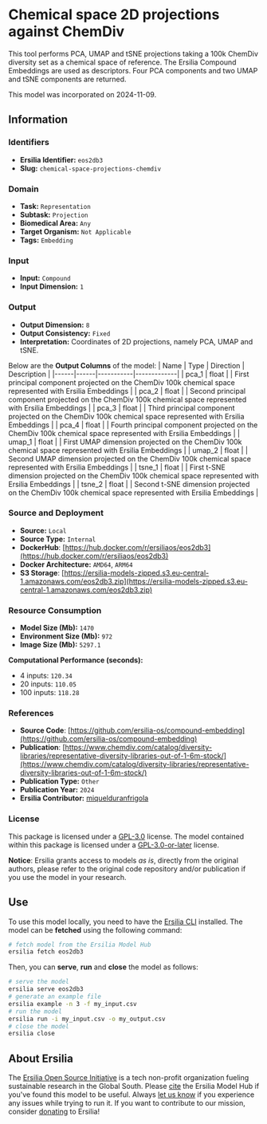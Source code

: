 # Chemical space 2D projections against ChemDiv

This tool performs PCA, UMAP and tSNE projections taking a 100k ChemDiv diversity set as a chemical space of reference. The Ersilia Compound Embeddings are used as descriptors. Four PCA components and two UMAP and tSNE components are returned.

This model was incorporated on 2024-11-09.

## Information
### Identifiers
- **Ersilia Identifier:** `eos2db3`
- **Slug:** `chemical-space-projections-chemdiv`

### Domain
- **Task:** `Representation`
- **Subtask:** `Projection`
- **Biomedical Area:** `Any`
- **Target Organism:** `Not Applicable`
- **Tags:** `Embedding`

### Input
- **Input:** `Compound`
- **Input Dimension:** `1`

### Output
- **Output Dimension:** `8`
- **Output Consistency:** `Fixed`
- **Interpretation:** Coordinates of 2D projections, namely PCA, UMAP and tSNE.

Below are the **Output Columns** of the model:
| Name | Type | Direction | Description |
|------|------|-----------|-------------|
| pca_1 | float |  | First principal component projected on the ChemDiv 100k chemical space represented with Ersilia Embeddings |
| pca_2 | float |  | Second principal component projected on the ChemDiv 100k chemical space represented with Ersilia Embeddings |
| pca_3 | float |  | Third principal component projected on the ChemDiv 100k chemical space represented with Ersilia Embeddings |
| pca_4 | float |  | Fourth principal component projected on the ChemDiv 100k chemical space represented with Ersilia Embeddings |
| umap_1 | float |  | First UMAP dimension projected on the ChemDiv 100k chemical space represented with Ersilia Embeddings |
| umap_2 | float |  | Second UMAP dimension projected on the ChemDiv 100k chemical space represented with Ersilia Embeddings |
| tsne_1 | float |  | First t-SNE dimension projected on the ChemDiv 100k chemical space represented with Ersilia Embeddings |
| tsne_2 | float |  | Second t-SNE dimension projected on the ChemDiv 100k chemical space represented with Ersilia Embeddings |


### Source and Deployment
- **Source:** `Local`
- **Source Type:** `Internal`
- **DockerHub**: [https://hub.docker.com/r/ersiliaos/eos2db3](https://hub.docker.com/r/ersiliaos/eos2db3)
- **Docker Architecture:** `AMD64`, `ARM64`
- **S3 Storage**: [https://ersilia-models-zipped.s3.eu-central-1.amazonaws.com/eos2db3.zip](https://ersilia-models-zipped.s3.eu-central-1.amazonaws.com/eos2db3.zip)

### Resource Consumption
- **Model Size (Mb):** `1470`
- **Environment Size (Mb):** `972`
- **Image Size (Mb):** `5297.1`

**Computational Performance (seconds):**
- 4 inputs: `120.34`
- 20 inputs: `110.05`
- 100 inputs: `118.28`

### References
- **Source Code**: [https://github.com/ersilia-os/compound-embedding](https://github.com/ersilia-os/compound-embedding)
- **Publication**: [https://www.chemdiv.com/catalog/diversity-libraries/representative-diversity-libraries-out-of-1-6m-stock/](https://www.chemdiv.com/catalog/diversity-libraries/representative-diversity-libraries-out-of-1-6m-stock/)
- **Publication Type:** `Other`
- **Publication Year:** `2024`
- **Ersilia Contributor:** [miquelduranfrigola](https://github.com/miquelduranfrigola)

### License
This package is licensed under a [GPL-3.0](https://github.com/ersilia-os/ersilia/blob/master/LICENSE) license. The model contained within this package is licensed under a [GPL-3.0-or-later](LICENSE) license.

**Notice**: Ersilia grants access to models _as is_, directly from the original authors, please refer to the original code repository and/or publication if you use the model in your research.


## Use
To use this model locally, you need to have the [Ersilia CLI](https://github.com/ersilia-os/ersilia) installed.
The model can be **fetched** using the following command:
```bash
# fetch model from the Ersilia Model Hub
ersilia fetch eos2db3
```
Then, you can **serve**, **run** and **close** the model as follows:
```bash
# serve the model
ersilia serve eos2db3
# generate an example file
ersilia example -n 3 -f my_input.csv
# run the model
ersilia run -i my_input.csv -o my_output.csv
# close the model
ersilia close
```

## About Ersilia
The [Ersilia Open Source Initiative](https://ersilia.io) is a tech non-profit organization fueling sustainable research in the Global South.
Please [cite](https://github.com/ersilia-os/ersilia/blob/master/CITATION.cff) the Ersilia Model Hub if you've found this model to be useful. Always [let us know](https://github.com/ersilia-os/ersilia/issues) if you experience any issues while trying to run it.
If you want to contribute to our mission, consider [donating](https://www.ersilia.io/donate) to Ersilia!
